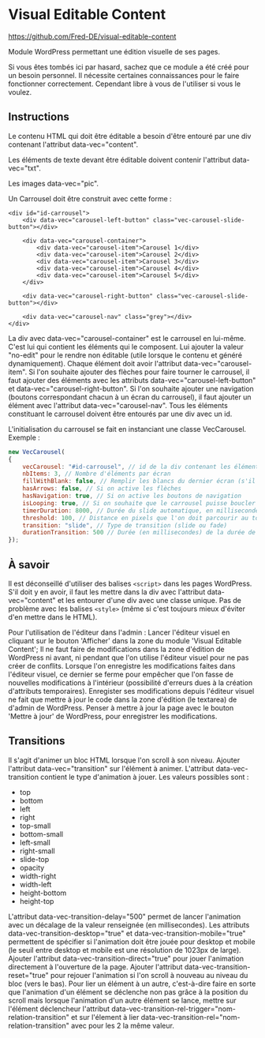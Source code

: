 # Visual Editable Content

https://github.com/Fred-DE/visual-editable-content

Module WordPress permettant une édition visuelle de ses pages.


Si vous êtes tombés ici par hasard, sachez que ce module a été créé pour un besoin personnel. Il nécessite certaines connaissances pour le faire fonctionner correctement.
Cependant libre à vous de l'utiliser si vous le voulez.



## Instructions

Le contenu HTML qui doit être éditable a besoin d'être entouré par une div contenant l'attribut data-vec="content".

Les éléments de texte devant être éditable doivent contenir l'attribut data-vec="txt".

Les images data-vec="pic".

Un Carrousel doit être construit avec cette forme :

```
<div id="id-carrousel">
	<div data-vec="carousel-left-button" class="vec-carousel-slide-button"></div>
	
	<div data-vec="carousel-container">
		<div data-vec="carousel-item">Carousel 1</div>
		<div data-vec="carousel-item">Carousel 2</div>
		<div data-vec="carousel-item">Carousel 3</div>
		<div data-vec="carousel-item">Carousel 4</div>
		<div data-vec="carousel-item">Carousel 5</div>
	</div>
	
	<div data-vec="carousel-right-button" class="vec-carousel-slide-button"></div>

	<div data-vec="carousel-nav" class="grey"></div>
</div>
```

La div avec data-vec="carousel-container" est le carrousel en lui-même. C'est lui qui contient les éléments qui le composent. Lui ajouter la valeur "no-edit" pour le rendre non éditable
(utile lorsque le contenu et généré dynamiquement).
Chaque élément doit avoir l'attribut data-vec="carousel-item".
Si l'on souhaite ajouter des flèches pour faire tourner le carrousel, il faut ajouter des éléments avec les attributs data-vec="carousel-left-button" et data-vec="carousel-right-button".
Si l'on souhaite ajouter une navigation (boutons correspondant chacun à un écran du carrousel), il faut ajouter un élément avec l'attribut data-vec="carousel-nav".
Tous les éléments constituant le carrousel doivent être entourés par une div avec un id.

L'initialisation du carrousel se fait en instanciant une classe VecCarousel. Exemple :
```javascript
new VecCarousel(
{
	vecCarousel: "#id-carrousel", // id de la div contenant les éléments du carousel
	nbItems: 3, // Nombre d'éléments par écran
	fillWithBlank: false, // Remplir les blancs du dernier écran (s'il y en a) par des items vides (utile notamment lorsque les éléments d'un écran sont justifiés)
	hasArrows: false, // Si on active les flèches
	hasNavigation: true, // Si on active les boutons de navigation
	isLooping: true, // Si on souhaite que le carrousel puisse boucler (mettre à true seulement si on ne met pas de timer)
	timerDuration: 8000, // Durée du slide automatique, en millisecondes (mettre 0 ou ne pas renseigner pour qu'il n'y ait pas de slide automatique)
	threshold: 100, // Distance en pixels que l'on doit parcourir au touch sur surface tactile pour déclencher un slide (50 par défaut)
	transition: "slide", // Type de transition (slide ou fade)
	durationTransition: 500 // Durée (en millisecondes) de la durée de la transition
});
```

## À savoir

Il est déconseillé d'utiliser des balises ```<script>``` dans les pages WordPress. S'il doit y en avoir, il faut les mettre dans la div avec l'attribut data-vec="content" et les entourer d'une div avec une classe unique.
Pas de problème avec les balises ```<style>``` (même si c'est toujours mieux d'éviter d'en mettre dans le HTML).

Pour l'utilisation de l'éditeur dans l'admin :
Lancer l'éditeur visuel en cliquant sur le bouton 'Afficher' dans la zone du module 'Visual Editable Content';
Il ne faut faire de modifications dans la zone d'édition de WordPress ni avant, ni pendant que l'on utilise l'éditeur visuel pour ne pas créer de conflits.
Lorsque l'on enregistre les modifications faites dans l'éditeur visuel, ce dernier se ferme pour empêcher que l'on fasse de nouvelles modifications à l'intérieur
(possibilité d'erreurs dues à la création d'attributs temporaires).
Enregister ses modifications depuis l'éditeur visuel ne fait que mettre à jour le code dans la zone d'édition (le textarea) de d'admin de WordPress. Penser à mettre à jour la page
avec le bouton 'Mettre à jour' de WordPress, pour enregistrer les modifications.


## Transitions

Il s'agit d'animer un bloc HTML lorsque l'on scroll à son niveau.
Ajouter l'attribut data-vec="transition" sur l'élément à animer.
L'attribut data-vec-transition contient le type d'animation à jouer. Les valeurs possibles sont :

* top
* bottom
* left
* right
* top-small
* bottom-small
* left-small
* right-small
* slide-top
* opacity
* width-right
* width-left
* height-bottom
* height-top

L'attribut data-vec-transition-delay="500" permet de lancer l'animation avec un décalage de la valeur renseignée (en millisecondes).
Les attributs data-vec-transition-desktop="true" et data-vec-transition-mobile="true" permettent de spécifier si l'animation doit être jouée pour desktop et mobile
(le seuil entre desktop et mobile est une résolution de 1023px de large).
Ajouter l'attribut data-vec-transition-direct="true" pour jouer l'animation directement à l'ouverture de la page.
Ajouter l'attribut data-vec-transition-reset="true" pour rejouer l'animation si l'on scroll à nouveau au niveau du bloc (vers le bas).
Pour lier un élément à un autre, c'est-à-dire faire en sorte que l'animation d'un élément se déclenche non pas grâce à la position du scroll mais lorsque l'animation d'un autre élément se lance, mettre sur l'élément déclencheur l'attribut data-vec-transition-rel-trigger="nom-relation-transition" et sur l'élement à lier data-vec-transition-rel="nom-relation-transition" avec pour les 2 la même valeur.
